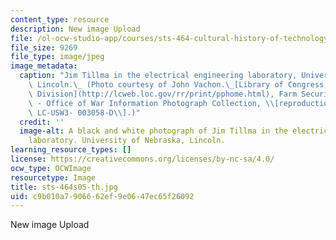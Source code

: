 ```yaml
---
content_type: resource
description: New image Upload
file: /ol-ocw-studio-app/courses/sts-464-cultural-history-of-technology-spring-2005/c9b010a7906662ef9e0647ec65f26092_sts-464s05-th.jpg
file_size: 9269
file_type: image/jpeg
image_metadata:
  caption: "Jim Tillma in the electrical engineering laboratory, University of Nebraska,\
    \ Lincoln.\_ (Photo courtesy of John Vachon.\_[Library of Congress, Prints & Photographs\
    \ Division](http://lcweb.loc.gov/rr/print/pphome.html), Farm Security Administration\
    \ - Office of War Information Photograph Collection, \\[reproduction number:\_\
    \ LC-USW3- 003058-D\\].)"
  credit: ''
  image-alt: A black and white photograph of Jim Tillma in the electrical engineering
    laboratory. University of Nebraska, Lincoln.
learning_resource_types: []
license: https://creativecommons.org/licenses/by-nc-sa/4.0/
ocw_type: OCWImage
resourcetype: Image
title: sts-464s05-th.jpg
uid: c9b010a7-9066-62ef-9e06-47ec65f26092
---
```

New image Upload
